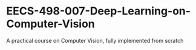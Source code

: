 # EECS-498-007-Deep-Learning-on-Computer-Vision
A practical course on Computer Vision, fully implemented from scratch 
